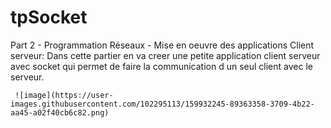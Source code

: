 # tpSocket

Part 2 - Programmation Réseaux - Mise en oeuvre des applications Client serveur:
Dans cette partier en va creer une petite application client serveur avec socket qui permet de faire la communication  d un seul client avec le serveur.
     
     ![image](https://user-images.githubusercontent.com/102295113/159932245-89363358-3709-4b22-aa45-a02f40cb6c82.png)

